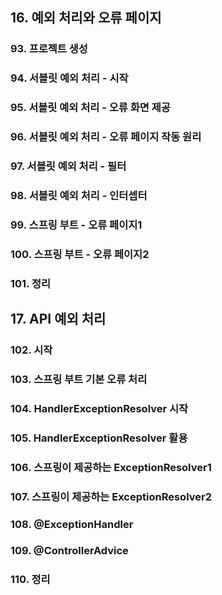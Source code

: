 ## 16. 예외 처리와 오류 페이지

### 93. 프로젝트 생성

### 94. 서블릿 예외 처리 - 시작

### 95. 서블릿 예외 처리 - 오류 화면 제공

### 96. 서블릿 예외 처리 - 오류 페이지 작동 원리

### 97. 서블릿 예외 처리 - 필터

### 98. 서블릿 예외 처리 - 인터셉터

### 99. 스프링 부트 - 오류 페이지1

### 100. 스프링 부트 - 오류 페이지2

### 101. 정리

## 17. API 예외 처리

### 102. 시작

### 103. 스프링 부트 기본 오류 처리

### 104. HandlerExceptionResolver 시작

### 105. HandlerExceptionResolver 활용

### 106. 스프링이 제공하는 ExceptionResolver1

### 107. 스프링이 제공하는 ExceptionResolver2

### 108. @ExceptionHandler

### 109. @ControllerAdvice

### 110. 정리
